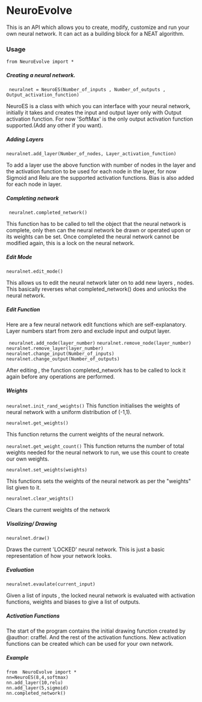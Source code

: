# NeuroEvolve
This is an API which allows you to create, modify, customize and run your own neural network. It can act as a building block for a NEAT algorithm.

### Usage

`from NeuroEvolve import *`

##### Creating a neural network.

` neuralnet = NeuroES(Number_of_inputs , Number_of_outputs , Output_activation_function)`

NeuroES is a class with which you can interface with your neural network, initially it takes and creates the input and output layer only with Output activation function. For now 'SoftMax' is the only output activation function supported.(Add any other if you want).

##### Adding Layers

` neuralnet.add_layer(Number_of_nodes, Layer_activation_function) `

To add a layer use the above function with number of nodes in the layer and the activation function to be used for each node in the layer, for now Sigmoid and Relu are the supported activation functions. Bias is also added for each node in layer.

##### Completing network

` neuralnet.completed_network()`

This function has to be called to tell the object that the neural network is complete, only then can the neural network be drawn or operated upon or its weights can be set. Once completed the neural network cannot be modified again, this is a lock on the neural network.

##### Edit Mode

` neuralnet.edit_mode() `

This allows us to edit the neural network later on to add new layers , nodes. This basically reverses what completed_network() does and unlocks the neural network.

##### Edit Function

Here are a few neural network edit functions which are self-explanatory.
Layer numbers start from zero and exclude input and output layer.

` neuralnet.add_node(layer_number)`
` neuralnet.remove_node(layer_number) `
` neuralnet.remove_layer(layer_number) `
` neuralnet.change_input(Number_of_inputs) `
` neuralnet.change_output(Number_of_outputs) `

After editing , the function completed_network has to be called to lock it again before any operations are performed.

##### Weights

` neuralnet.init_rand_weights() `
This function initialises the weights of neural network with a uniform distribution of (-1,1).

` neuralnet.get_weights() `

This function returns the current weights of the neural network.

` neuralnet.get_weight_count() `
This function returns the number of total weights needed for the neural network to run, we use this count to create our own weights.

` neuralnet.set_weights(weights) `

This functions sets the weights of the neural network as per the "weights" list given to it.

` neuralnet.clear_weights() `

Clears the current weights of the network


##### Visalizing/ Drawing

` neuralnet.draw() `

Draws the current 'LOCKED' neural network. This is just a basic representation of how your network looks.


##### Evaluation

` neuralnet.evaulate(current_input) `

Given a list of inputs , the locked neural network is evaluated with activation functions, weights and biases to give a list of outputs. 


##### Activation Functions

The start of the program contains the initial drawing function created by @author: craffel.
And the rest of the activation functions. New activation functions can be created which can be used for your own network.

##### Example

```
from  NeuroEvolve import *
nn=NeuroES(8,4,softmax)
nn.add_layer(10,relu)
nn.add_layer(5,sigmoid)
nn.completed_network()
```

